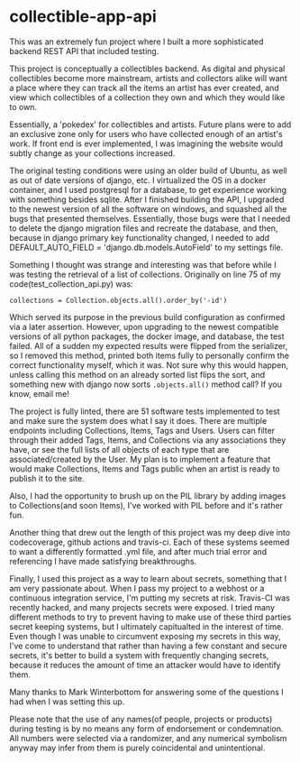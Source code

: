 # collectible-app-api
This was an extremely fun project where I built a more sophisticated backend
REST API that included testing.

This project is conceptually a collectibles backend. As digital and physical
collectibles become more mainstream, artists and collectors alike will want
a place where they can track all the items an artist has ever created, and view
which collectibles of a collection they own and which they would like to own.

Essentially, a 'pokedex' for collectibles and artists. Future plans were to
add an exclusive zone only for users who have collected enough of an artist's
work. If front end is ever implemented, I was imagining the website would subtly
change as your collections increased.

The original testing conditions were using an older build of Ubuntu, as well as
out of date versions of django, etc. I virtualized the OS in a docker container,
and I used postgresql for a database, to get experience working with something
besides sqlite. After I finished building the API, I upgraded to the newest
version of all the software on windows, and squashed all the bugs that
presented themselves. Essentially, those bugs were that I needed to delete
the django migration files and recreate the database, and then, because in
django primary key functionality changed, I needed to add
DEFAULT_AUTO_FIELD = 'django.db.models.AutoField' to my settings file.

Something I thought was strange and interesting was that before while I was
testing the retrieval of a list of collections. Originally on line 75 of my
code(test_collection_api.py) was:

`collections = Collection.objects.all().order_by('-id')`

Which served its purpose in the previous build configuration as confirmed via
a later assertion. However, upon upgrading to the newest compatible versions of
all python packages, the docker image, and database, the test failed. All of a
sudden my expected results were flipped from the serializer, so I removed this
method, printed both items fully to personally confirm the correct functionality
myself, which it was. Not sure why this would happen, unless calling this
method on an already sorted list flips the sort, and something new with django
now sorts `.objects.all()` method call? If you know, email me!

The project is fully linted, there are 51 software tests implemented to test
and make sure the system does what I say it does. There are multiple endpoints
including Collections, Items, Tags and Users. Users can filter through their
added Tags, Items, and Collections via any associations they have, or
see the full lists of all objects of each type that are associated/created by
the User. My plan is to implement a feature that would make Collections, Items
and Tags public when an artist is ready to publish it to the site.

Also, I had the opportunity to brush up on the PIL library by adding images to
Collections(and soon Items), I've worked with PIL before and it's rather fun.

Another thing that drew out the length of this project was my deep dive into
codecoverage, github actions and travis-ci. Each of these systems seemed to
want a differently formatted .yml file, and after much trial error and
referencing I have made satisfying breakthroughs.

Finally, I used this project as a way to learn about secrets, something that
I am very passionate about. When I pass my project to a webhost or a continuous
integration service, I'm putting my secrets at risk. Travis-CI was recently
hacked, and many projects secrets were exposed. I tried many different methods
to try to prevent having to make use of these third parties secret keeping
systems, but I ultimately capitualted in the interest of time. Even though I
was unable to circumvent exposing my secrets in this way, I've come to
understand that rather than having a few constant and secure secrets, it's
better to build a system with frequently changing secrets, because it reduces
the amount of time an attacker would have to identify them.

Many thanks to Mark Winterbottom for answering some of the questions I had
when I was setting this up.

Please note that the use of any names(of people, projects or products) during
testing is by no means any form of endorsement or condemnation. All numbers
were selected via a randomizer, and any numerical symbolism anyway may infer
from them is purely coincidental and unintentional.

